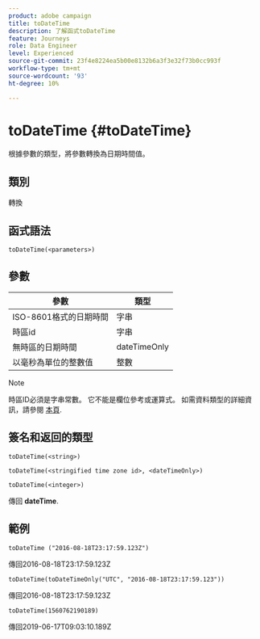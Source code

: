```yaml
---
product: adobe campaign
title: toDateTime
description: 了解函式toDateTime
feature: Journeys
role: Data Engineer
level: Experienced
source-git-commit: 23f4e8224ea5b00e8132b6a3f3e32f73b0cc993f
workflow-type: tm+mt
source-wordcount: '93'
ht-degree: 10%

---
```


# toDateTime {#toDateTime}

根據參數的類型，將參數轉換為日期時間值。

## 類別

轉換

## 函式語法

`toDateTime(<parameters>)`

## 參數

| 參數 | 類型 |
|-----------|------------------|
| ISO-8601格式的日期時間 | 字串 |
| 時區id | 字串 |
| 無時區的日期時間 | dateTimeOnly |
| 以毫秒為單位的整數值 | 整數 |

>[!NOTE]
>
>時區ID必須是字串常數。 它不能是欄位參考或運算式。 如需資料類型的詳細資訊，請參閱 [本頁](../expression/data-types.md).

## 簽名和返回的類型

`toDateTime(<string>)`

`toDateTime(<stringified time zone id>, <dateTimeOnly>)`

`toDateTime(<integer>)`

傳回 **dateTime**.

<!--`toDateTime(<year>,<month>,<dayOfMonth>,<hour>,<minute>,<second>)`

Returns a date time with default time zone UTC.

`toDateTime(<year>,<month>,<dayOfMonth>)`
`toDateTime(<stringified timeZone>,<year>,<month>,<dayOfMonth>)`
`toDateTime(<timeZone>,<year>,<month>,<dayOfMonth>)`

Return a datetime where hour, minute and second set to 0.

`toDateTime(<stringified timeZone>,<year>,<month>,<dayOfMonth>,<hour>,<minute>,<second>)`
`toDateTime(<string>)`
`toDateTime(<string>,<integer>)`
`toDateTime(<stringified timeZone>,<dateTimeOnly)`

`toDateTime(<timeZone>,<integer>)`

Return a datetime.

-->

## 範例

`toDateTime ("2016-08-18T23:17:59.123Z")`

傳回2016-08-18T23:17:59.123Z

`toDateTime(toDateTimeOnly("UTC", "2016-08-18T23:17:59.123"))`

傳回2016-08-18T23:17:59.123Z

`toDateTime(1560762190189)`

傳回2019-06-17T09:03:10.189Z

<!--`toDateTime ("2016-08-18T23:17:59.123", "UTC")`

Returns 2016-08-18T23:17:59.123Z.

`toDateTime("Z",2016,8,18,23,17,59)`

Returns 2016-08-18T23:17:59.000Z.

`toDateTime("Z",2016,8,18)`

Returns 2016-08-18T00:00:00.000Z.-->
